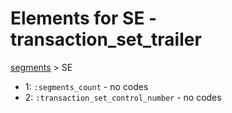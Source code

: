 # Elements for SE - transaction_set_trailer
[segments](../segments.md) > SE
* 1: `:segments_count` - no codes
* 2: `:transaction_set_control_number` - no codes
